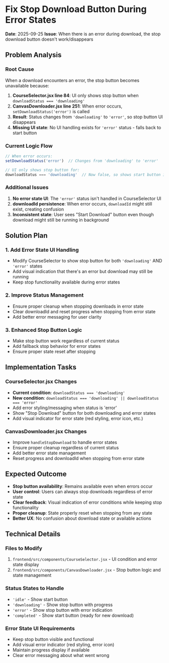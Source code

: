 # Fix Stop Download Button During Error States

**Date**: 2025-09-25
**Issue**: When there is an error during download, the stop download button doesn't work/disappears

## Problem Analysis

### Root Cause
When a download encounters an error, the stop button becomes unavailable because:

1. **CourseSelector.jsx line 84**: UI only shows stop button when `downloadStatus === 'downloading'`
2. **CanvasDownloader.jsx line 251**: When error occurs, `setDownloadStatus('error')` is called
3. **Result**: Status changes from `'downloading'` to `'error'`, so stop button UI disappears
4. **Missing UI state**: No UI handling exists for `'error'` status - falls back to start button

### Current Logic Flow
```javascript
// When error occurs:
setDownloadStatus('error')  // Changes from 'downloading' to 'error'

// UI only shows stop button for:
downloadStatus === 'downloading'  // Now false, so shows start button instead
```

### Additional Issues
1. **No error state UI**: The `'error'` status isn't handled in CourseSelector UI
2. **downloadId persistence**: When error occurs, `downloadId` might still exist, creating confusion
3. **Inconsistent state**: User sees "Start Download" button even though download might still be running in background

## Solution Plan

### 1. Add Error State UI Handling
- Modify CourseSelector to show stop button for both `'downloading'` AND `'error'` states
- Add visual indication that there's an error but download may still be running
- Keep stop functionality available during error states

### 2. Improve Status Management
- Ensure proper cleanup when stopping downloads in error state
- Clear downloadId and reset progress when stopping from error state
- Add better error messaging for user clarity

### 3. Enhanced Stop Button Logic
- Make stop button work regardless of current status
- Add fallback stop behavior for error states
- Ensure proper state reset after stopping

## Implementation Tasks

### CourseSelector.jsx Changes
- **Current condition**: `downloadStatus === 'downloading'`
- **New condition**: `downloadStatus === 'downloading' || downloadStatus === 'error'`
- Add error styling/messaging when status is 'error'
- Show "Stop Download" button for both downloading and error states
- Add visual indicator for error state (red styling, error icon, etc.)

### CanvasDownloader.jsx Changes
- Improve `handleStopDownload` to handle error states
- Ensure proper cleanup regardless of current status
- Add better error state management
- Reset progress and downloadId when stopping from error state

## Expected Outcome

- **Stop button availability**: Remains available even when errors occur
- **User control**: Users can always stop downloads regardless of error state
- **Clear feedback**: Visual indication of error conditions while keeping stop functionality
- **Proper cleanup**: State properly reset when stopping from any state
- **Better UX**: No confusion about download state or available actions

## Technical Details

### Files to Modify
1. `frontend/src/components/CourseSelector.jsx` - UI condition and error state display
2. `frontend/src/components/CanvasDownloader.jsx` - Stop button logic and state management

### Status States to Handle
- `'idle'` - Show start button
- `'downloading'` - Show stop button with progress
- `'error'` - Show stop button with error indication
- `'completed'` - Show start button (ready for new download)

### Error State UI Requirements
- Keep stop button visible and functional
- Add visual error indicator (red styling, error icon)
- Maintain progress display if available
- Clear error messaging about what went wrong